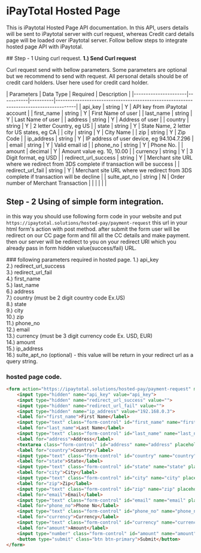 # iPayTotal Hosted Page 
<p>This is iPaytotal Hosted Page API documentation. In this API, users details will be sent to iPaytotal server with curl request, whereas Credit card details page will be loaded over iPaytotal server. Follow bellow steps to integrate hosted page API with iPaytotal.</p>
## Step - 1 Using curl request.
<strong>1.) Send Curl request</strong>
<p>Curl request send with bellow parameters. Some parameters are optional but we recommend to send with request. All personal details should be of credit card holders. User here used for credit card holder.</p>
| Parameters           | Data Type | Required | Description                                                                          |
|----------------------|-----------|----------|--------------------------------------------------------------------------------------|
| api_key              | string    | Y        | API key from iPaytotal account                                                       |
| first_name           | string    | Y        | First Name of user                                                                   |
| last_name            | string    | Y        | Last Name of user                                                                    |
| address              | string    | Y        | Address of user                                                                      |
| country              | string    | Y        | 2 letter Country, eg US                                                              |
| state                | string    | Y        | State Name, 2 letter for US states, eg CA                                            |
| city                 | string    | Y        | City Name                                                                            |
| zip                  | string    | Y        | Zip Code                                                                             |
| ip_address           | string    | Y        | IP address of user device, eg 94.104.7.296                                           |
| email                | string    | Y        | Valid email id                                                                       |
| phone_no             | string    | Y        | Phone No.                                                                            |
| amount               | decimal   | Y        | Amount value eg. 10, 10.00                                                           |
| currency             | string    | Y        | 3 Digit format, eg USD                                                               |
| redirect_url_success | string    | Y        | Merchant site URL where we redirect from 3DS complete if transaction will be success |
| redirect_url_fail    | string    | Y        | Merchant site URL where we redirect from 3DS complete if transaction will be decline |
| sulte_apt_no         | string    | N        | Order number of Merchant Transaction                                                 |
|                      |           |          |                                                                                      |

## Step - 2 Using of simple form integration.
<p>in this way you should use following form code in your website and put <code>https://ipaytotal.solutions/hosted-pay/payment-request</code> this url in your html form's action with post method. after submit the form user will be redirect on our CC page form and fill all the CC details and make payment. then our server will be redirect to you on your redirect URl which you already pass in form hidden value(success/fail) URL.</p>
### following parameters required in hosted page.
1.) api_key <br />
2.) redirect_url_success <br />
3.) redirect_url_fail <br />
4.) first_name <br />
5.) last_name <br />
6.) address <br />
7.) country (must be 2 digit country code Ex.US) <br />
8.) state <br />
9.) city <br />
10.) zip <br />
11.) phone_no <br />
12.) email <br />
13.) currency (must be 3 digit currency code Ex. USD, EUR) <br />
14.) amount <br />
15.) ip_address <br />
16.) sulte_apt_no (optional) - this value will be return in your redirect url as a query string.<br />

### hosted page code.
```html
<form action="https://ipaytotal.solutions/hosted-pay/payment-request" method="POST">
    <input type="hidden" name="api_key" value="api_key">
    <input type="hidden" name="redirect_url_success" value="">
    <input type="hidden" name="redirect_url_fail" value="">
    <input type="hidden" name="ip_address" value="192.168.0.3">
    <label for="first_name">First Name</label>
    <input type="text" class="form-control" id="first_name" name="first_name" placeholder="Enter First Name">
    <label for="last_name">Last Name</label>
    <input type="text" class="form-control" id="last_name" name="last_name" placeholder="Enter Last Name">
    <label for="address">Address</label>
    <textarea class="form-control" id="address" name="address" placeholder="Enter Address"></textarea>
    <label for="country">Country</label>
    <input type="text" class="form-control" id="country" name="country" placeholder="Enter Country">
    <label for="state">State</label>
    <input type="text" class="form-control" id="state" name="state" placeholder="Enter State">
    <label for="city">City</label>
    <input type="text" class="form-control" id="city" name="city" placeholder="Enter City">
    <label for="zip">Zip</label>
    <input type="text" class="form-control" id="zip" name="zip" placeholder="Enter Zip">
    <label for="email">Email</label>
    <input type="text" class="form-control" id="email" name="email" placeholder="Enter Email">
    <label for="phone_no">Phone No</label>
    <input type="text" class="form-control" id="phone_no" name="phone_no" placeholder="Enter Phone No">
    <label for="currency">Currency</label>
    <input type="text" class="form-control" id="currency" name="currency" placeholder="ex. USD">
    <label for="amount">Amount</label>
    <input type="number" class="form-control" id="amount" name="amount" placeholder="Enter Amount">
    <button type="submit" class="btn btn-primary">Submit</button>
</form>
